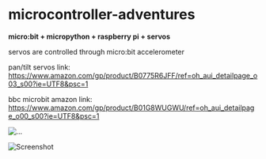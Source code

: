 # microcontroller-adventures


**micro:bit + micropython + raspberry pi + servos**

servos are controlled through micro:bit accelerometer

pan/tilt servos link: https://www.amazon.com/gp/product/B0775R6JFF/ref=oh_aui_detailpage_o03_s00?ie=UTF8&psc=1

bbc microbit amazon link: https://www.amazon.com/gp/product/B01G8WUGWU/ref=oh_aui_detailpage_o00_s00?ie=UTF8&psc=1

![...](https://www.adafruit.com/includes/templates/adafruit2013/images/micropython/snek.png)

![Screenshot](https://raw.githubusercontent.com/jeffreycoen/cpx_robot/master/IMG_0719.jpg "fishing")
